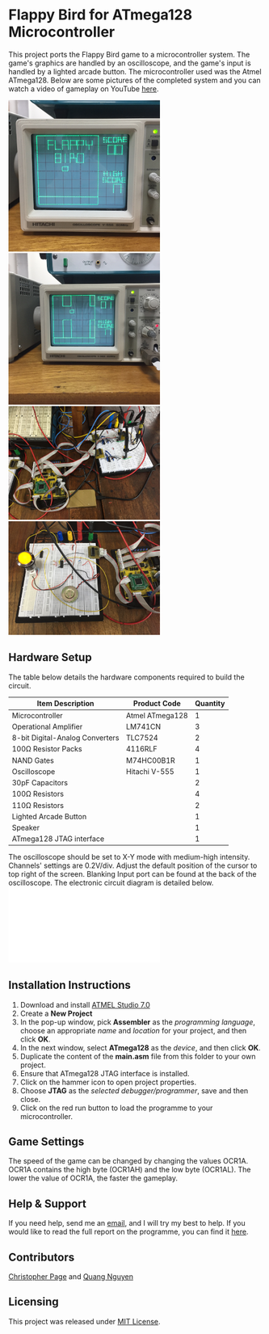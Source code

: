 # Flappy Bird for ATmega128 Microcontroller
This project ports the Flappy Bird game to a microcontroller system. The game's graphics are handled by an oscilloscope, and the game's input is handled by a lighted arcade button. The microcontroller used was the Atmel ATmega128. Below are some pictures of the completed system and you can watch a video of gameplay on YouTube [here](https://youtu.be/5vsGyt09EX8).

<img src="Standby_Screen.JPG" alt="Game Standby Screen" width="300"></img>
<img src="Gameplay.JPG" alt="Gameplay Screen" width="300"></img>
<img src="Oscilloscope_Interface.JPG" alt="Oscilloscope Circuit" width="300"></img>
<img src="Button.JPG" alt="Button Circuit" width="300"></img>

## Hardware Setup 
The table below details the hardware components required to build the circuit.

| Item Description                | Product Code      | Quantity|
| ------------------------------- | ----------------- | ------- |
| Microcontroller                 | Atmel ATmega128   | 1       |
| Operational Amplifier           | LM741CN           | 3       |
| 8-bit Digital-Analog Converters | TLC7524           | 2       |
| 100Ω Resistor Packs             | 4116RLF           | 4       |
| NAND Gates                      | M74HC00B1R        | 1       |
| Oscilloscope                    | Hitachi V-555     | 1       |
| 30pF Capacitors                 |                   | 2       |
| 100Ω Resistors                  |                   | 4       |
| 110Ω Resistors                  |                   | 2       |
| Lighted Arcade Button           |                   | 1       |
| Speaker                         |                   | 1       |
| ATmega128 JTAG interface        |                   | 1       |

The oscilloscope should be set to X-Y mode with medium-high intensity. Channels' settings are 0.2V/div. Adjust the default position of the cursor to top right of the screen. Blanking Input port can be found at the back of the oscilloscope. The electronic circuit diagram is detailed below.
![Electronic circuit design](Circuit-Design.pdf)

## Installation Instructions
1. Download and install [ATMEL Studio 7.0](http://www.atmel.com/tools/atmelstudio.aspx)
2. Create a **New Project**
3. In the pop-up window, pick **Assembler** as the *programming language*, choose an appropriate *name* and *location* for your project, and then click **OK**.
4. In the next window, select **ATmega128** as the *device*, and then click **OK**.
5. Duplicate the content of the **main.asm** file from this folder to your own project.
6. Ensure that ATmega128 JTAG interface is installed.
7. Click on the hammer icon to open project properties.
8. Choose **JTAG** as the *selected debugger/programmer*, save and then close.
9. Click on the red run button to load the programme to your microcontroller.

## Game Settings
The speed of the game can be changed by changing the values OCR1A. OCR1A contains the high byte (OCR1AH) and the low byte (OCR1AL). The lower the value of OCR1A, the faster the gameplay.

## Help & Support
If you need help, send me an [email](mailto:qn14@ic.ac.uk), and I will try my best to help. If you would like to read the full report on the programme, you can find it [here](ProjectReport.pdf).

## Contributors
[Christopher Page](https://www.facebook.com/chris.page.5817) and
[Quang Nguyen](https://github.com/ngcaden)

## Licensing
This project was released under [MIT License](LICENSE.md).
